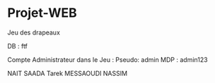 # Projet-WEB
Jeu des drapeaux

DB : ftf



Compte Administrateur dans le Jeu :
Pseudo: admin 
MDP : admin123


NAIT SAADA Tarek 
MESSAOUDI NASSIM 


